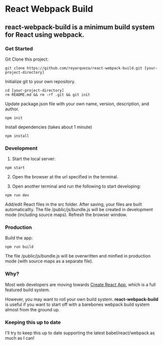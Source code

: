 # React Webpack Build

## react-webpack-build is a minimum build system for React using webpack.

### Get Started

Git Clone this project:

```
git clone https://github.com/reyarqueza/react-webpack-build.git [your-project-directory]
```

Initialize git to your own repository.

```
cd [your-project-directory]
rm README.md && rm -rf .git && git init
```

Update package.json file with your own name, version, description, and author.

```
npm init
```

Install dependencies (takes about 1 minute)

```
npm install
```

### Development
1. Start the local server:

```
npm start
```

2. Open the browser at the url specified in the terminal.

3. Open another terminal and run the following to start developing:
```
npm run dev
```
Add/edit React files in the src folder. After saving, your files are built automaticallty. The file /public/js/bundle.js will be created in development mode (including source maps). Refresh the browser window.

### Production
Build the app:

```
npm run build
```

The file /public/js/bundle.js will be overwritten and minfied in production mode (with  source maps as a separate file).

### Why?
Most web developers are moving towards [Create React App](https://github.com/facebook/create-react-app), which is a full featured build system.

However, you may want to roll your own build system. **react-webpack-build** is useful if you want to start off with a barebones webpack build system almost from the ground up.

### Keeping this up to date
I'll try to keep this up to date supporting the latest babel/react/webpack as much as I can!
